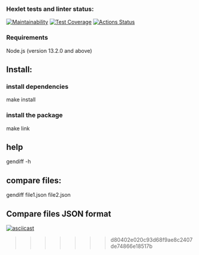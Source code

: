 ### Hexlet tests and linter status:
[![Maintainability](https://api.codeclimate.com/v1/badges/c2efffc8ec7b997c8dd4/maintainability)](https://codeclimate.com/github/runabal/frontend-project-46/maintainability)
[![Test Coverage](https://api.codeclimate.com/v1/badges/c2efffc8ec7b997c8dd4/test_coverage)](https://codeclimate.com/github/runabal/frontend-project-46/test_coverage)
[![Actions Status](https://github.com/runabal/frontend-project-46/workflows/hexlet-check/badge.svg)](https://github.com/runabal/frontend-project-46/actions)

### Requirements

Node.js (version 13.2.0 and above)

## Install:

### install dependencies
make install

### install the package
make link

## help
gendiff -h

## compare files:
gendiff file1.json file2.json

## Compare files JSON format
[![asciicast](https://asciinema.org/a/oaUmUsrQ2aZp1rpJfsZYYfrDC.svg)](https://asciinema.org/a/oaUmUsrQ2aZp1rpJfsZYYfrDC)
>>>>>>> d80402e020c93d68f9ae8c2407de74866e18517b
